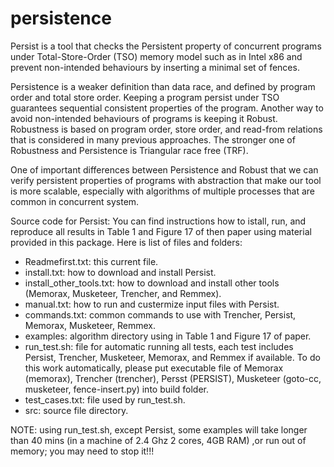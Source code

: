 persistence
===========

Persist is a tool that checks the Persistent property of concurrent programs under Total-Store-Order (TSO) memory model such as in Intel x86 and prevent non-intended behaviours by inserting a minimal set of fences.

Persistence is a weaker definition than data race, and defined by program order and total store order. Keeping a program persist under TSO guarantees sequential consistent properties of the program. Another way to avoid non-intended behaviours of programs is keeping it Robust. Robustness is based on program order, store order, and read-from relations that is considered in many previous approaches. The stronger one of Robustness and Persistence is Triangular race free (TRF).

One of important differences between Persistence and Robust that we can verify persistent properties of programs with abstraction that make our tool is more scalable, especially with algorithms of multiple processes that are common in concurrent system.

Source code for Persist: You can find instructions how to istall, run, and reproduce all results in Table 1 and Figure 17 of then paper using material provided in this package. Here is list of files and folders:

+ Readmefirst.txt: this current file.
+ install.txt: how to download and install Persist.
+ install_other_tools.txt: how to download and install other
tools (Memorax, Musketeer, Trencher, and Remmex).
+ manual.txt: how to run and custermize input files with Persist.
+ commands.txt: common commands to use with Trencher, Persist,
Memorax, Musketeer, Remmex.
+ examples:  algorithm directory using in Table 1 and Figure 17 of paper.
+ run_test.sh: file for automatic running all tests, each test includes Persist, Trencher, Musketeer, Memorax, and Remmex if available. To do this work automatically, please put executable file of Memorax (memorax), Trencher (trencher), Persst (PERSIST), Musketeer (goto-cc, musketeer, fence-insert.py) into build folder. 
+ test_cases.txt: file used by run_test.sh. 
+ src: source file directory.

NOTE: using run_test.sh, except Persist, some examples will take longer than 40 mins (in a machine of 2.4 Ghz 2 cores, 4GB RAM) ,or run out of memory; you may need to stop it!!!
